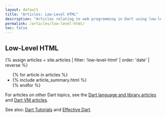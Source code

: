 ```yaml
---
layout: default
title: "Articles: Low-Level HTML"
description: "Articles relating to web programming in Dart using low-level HTML."
permalink: /articles/low-level-html/
toc: false
---
```


<div class="break-80">
  <h2>Low-Level HTML</h2>
  {% assign articles = site.articles | filter: 'low-level-html' | order: 'date' | reverse %}
  <ul class="nav-list">
    {% for article in articles %}
      <li>{% include article_summary.html %}</li>
    {% endfor %}
  </ul>
</div>

For articles on other Dart topics, see the
[Dart language and library articles]({{site.dartlang}}/articles/) and
[Dart VM articles]({{site.dartlang}}/articles/dart-vm).

See also: [Dart Tutorials](/tutorials/)
and [Effective Dart]({{site.dartlang}}/guides/language/effective-dart/).
